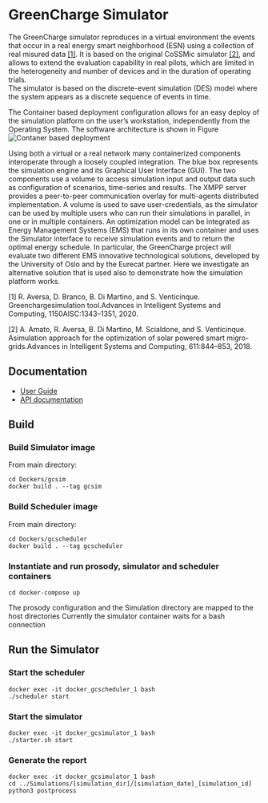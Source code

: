 # GreenCharge Simulator
The  GreenCharge  simulator reproduces in a virtual environment the events that occur in a real energy smart neighborhood (ESN) using a collection of real misured data [[1]](#aversa2020). It is based on the original  CoSSMic  simulator [[2]](#amato2018), and allows to extend the evaluation capability in real pilots, which are limited in the heterogeneity and number of devices and in the duration of operating trials.  
The simulator is based on the discrete-event simulation (DES) model where the system appears as a discrete sequence of events in time.  


The Container based deployment configuration allows for an easy deploy of the simulation platform on the user’s workstation, independently from the Operating System. The software architecture is shown in Figure 
![Contaner based deployment](https://25sal.github.io/gcdocker/docs/images/docker_arc.png)

Using both a virtual or a real network many containerized components interoperate through a loosely coupled integration. The blue box represents the simulation engine and its  Graphical User Interface (GUI). The two components use a volume to access simulation input and output data such as configuration of scenarios, time-series and  results.
The XMPP server provides a peer-to-peer communication overlay for multi-agents  distributed implementation. A volume is used to save user-credentials, as the simulator can be used by multiple users who can run their simulations in parallel, in one or in multiple containers.
An optimization model can be integrated as Energy Management Systems (EMS) that  runs in its own container and  uses the Simulator interface to receive simulation events and to return the optimal energy schedule. In particular, the GreenCharge project will evaluate two different EMS innovative technological solutions, developed by the University of Oslo and by the Eurecat partner. Here we investigate an alternative solution that is used also to demonstrate how the simulation platform works.

<a name="aversa2020">[1]</a> R. Aversa, D. Branco, B. Di Martino, and S. Venticinque.  Greenchargesimulation  tool.Advances in Intelligent Systems and Computing,  1150AISC:1343–1351, 2020.

<a name="amato2018">[2]</a> A. Amato, R. Aversa, B. Di Martino, M. Scialdone, and S. Venticinque. Asimulation approach for the optimization of solar powered smart migro-grids.Advances in Intelligent Systems and Computing, 611:844–853, 2018.

## Documentation
* [User Guide](https://25sal.github.io/gcdocker/docs/user_guide/index.html)
* [API documentation](https://25sal.github.io/gcdocker/docs/gcsim/api/index.html)


## Build

### Build Simulator image
From main directory:
```
cd Dockers/gcsim
docker build . --tag gcsim
```

### Build Scheduler image
From main directory:
```
cd Dockers/gcscheduler
docker build . --tag gcscheduler
```

### Instantiate and run prosody, simulator and scheduler containers
```
cd docker-compose up
```

The prosody configuration and the Simulation directory are mapped to the host directories
Currently the simulator container waits for a bash connection

## Run the Simulator
### Start the scheduler
```
docker exec -it docker_gcscheduler_1 bash
./scheduler start
```

### Start the simulator
```
docker exec -it docker_gcsimulator_1 bash
./starter.sh start
```
### Generate the report
```
docker exec -it docker_gcsimulator_1 bash
cd ../Simulations/[simulation_dir]/[simulation_date]_[simulation_id]
python3 postprocess
```
